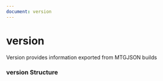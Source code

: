 ```yaml
---
document: version
---
```


# version

Version provides information exported from MTGJSON builds

### version Structure

<GenerateTable/>